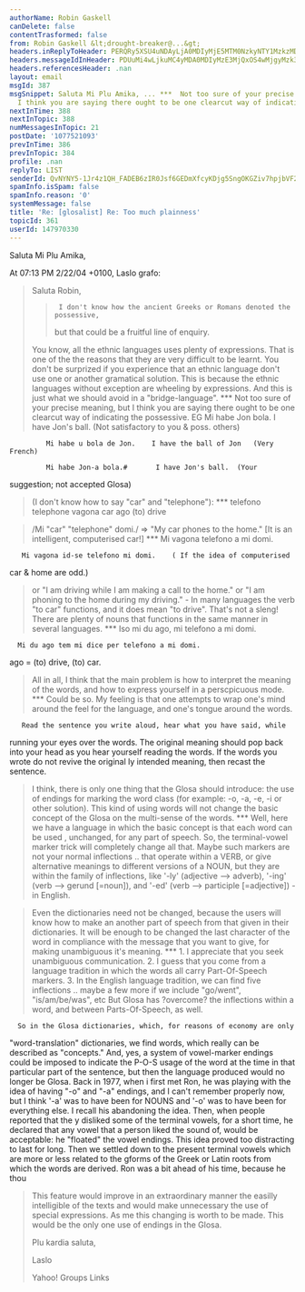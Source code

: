 ```yaml
---
authorName: Robin Gaskell
canDelete: false
contentTrasformed: false
from: Robin Gaskell &lt;drought-breaker@...&gt;
headers.inReplyToHeader: PERQRy5XSU4uNDAyLjA0MDIyMjE5MTM0NzkyNTY1MzkzMDZAZHJvdHBvc3RhLmh1Pg==
headers.messageIdInHeader: PDUuMi4wLjkuMC4yMDA0MDIyMzE3MjQxOS4wMjgyMzk3MEBwYWNpZmljLm5ldC5hdT4=
headers.referencesHeader: .nan
layout: email
msgId: 387
msgSnippet: Saluta Mi Plu Amika, ... ***  Not too sure of your precise meaning, but
  I think you are saying there ought to be one clearcut way of indicating the possessive.
nextInTime: 388
nextInTopic: 388
numMessagesInTopic: 21
postDate: '1077521093'
prevInTime: 386
prevInTopic: 384
profile: .nan
replyTo: LIST
senderId: QvNYNY5-1Jr4z1QH_FADEB6zIR0Jsf6GEDmXfcyKDjg5SngOKGZiv7hpjbVF23bDfWatHziTUWM8q3Xcc1Hfs_AwIrh6Q2GYcf2VuOSS8cto7HQKLg
spamInfo.isSpam: false
spamInfo.reason: '0'
systemMessage: false
title: 'Re: [glosalist] Re: Too much plainness'
topicId: 361
userId: 147970330
---
```


Saluta Mi Plu Amika,

At 07:13 PM 2/22/04 +0100, Laslo grafo:
>Saluta Robin,
> >      I don't know how the ancient Greeks or Romans denoted the possessive,
> > but that could be a fruitful line of enquiry.
>
>   You know, all the ethnic languages uses plenty of expressions. That is 
> one of the the reasons that they are very difficult to be learnt.
>   You don't be surprized if you experience that an ethnic language don't 
> use one or another gramatical solution. This is because the ethnic 
> languages without exception are wheeling by expressions. And this is just 
> what we should avoid in a "bridge-language".
***  Not too sure of your precise meaning, but I think you are saying there 
ought to be one clearcut way of indicating the possessive.
      EG  Mi habe Jon bola.       I have Jon's ball.    (Not satisfactory 
to you & poss. others)

             Mi habe u bola de Jon.    I have the ball of Jon   (Very French)

             Mi habe Jon-a bola.#       I have Jon's ball.  (Your 
suggestion; not accepted Glosa)


>   (I don't know how to say "car" and "telephone"):
***  telefono     telephone
       vagona      car
       ago           (to) drive

>/Mi "car" "telephone" domi./  => "My car phones to the home." [It is an 
>intelligent, computerised car!]
***  Mi vagona telefono a mi domi.

       Mi vagona id-se telefono mi domi.    ( If the idea of computerised 
car & home are odd.)

>  or  "I am driving while I am making a call to the home." or "I am 
> phoning to the home during my driving."  -  In many languages the verb 
> "to car"  functions, and it does mean "to drive". That's not a sleng! 
> There are plenty of nouns that functions in the same manner in several 
> languages.
***  Iso mi du ago, mi telefono a mi domi.

      Mi du ago tem mi dice per telefono a mi domi.

   ago  = (to) drive, (to) car.


>   All in all, I think that the main problem is how to interpret the 
> meaning of the words, and how to express yourself in a perscpicuous mode.
***  Could be so.  My feeling is that one attempts to wrap one's mind 
around the feel for the language, and one's tongue around the words.

       Read the sentence you write aloud, hear what you have said, while 
running your eyes over the words.  The original meaning should pop back 
into your head as you hear yourself reading the words.
       If the words you wrote do not revive the original ly intended 
meaning, then recast the sentence.


>   I think, there is only one thing that the Glosa should introduce: the 
> use of endings for marking the word class (for example: -o, -a, -e, -i or 
> other solution). This kind of using words will not change the basic 
> concept of the Glosa on the multi-sense of the words.
***  Well, here we have a language in which the basic concept is that each 
word can be used , unchanged, for any part of speech.  So, the 
terminal-vowel marker trick will completely change all that.
      Maybe such markers are not your normal inflections .. that operate 
within a VERB, or give alternative meanings to different versions of a 
NOUN, but they are within the family of
  inflections, like '-ly' (adjective --> adverb), '-ing' (verb --> gerund 
[=noun]), and '-ed' (verb --> participle [=adjective]) - in English.

>   Even the dictionaries need not be changed, because the users will know 
> how to make an another part of speech from that given in their 
> dictionaries. It will be enough to be changed the last character of the 
> word in compliance with the message that you want to give, for making 
> unambiguous it's meaning.
***  1. I appreciate that you seek unambiguous communication.
       2. I guess that you come from a language tradition in which the 
words all carry Part-Of-Speech markers.
       3. In the English language tradition, we can find five inflections 
.. maybe a few more if we include "go/went", "is/am/be/was", etc  But Glosa 
has ?overcome? the inflections within a word, and between Parts-Of-Speech, 
as well.

      So in the Glosa dictionaries, which, for reasons of economy are only 
"word-translation" dictionaries, we find words, which really can be 
described as "concepts."   And, yes, a system of vowel-marker endings could 
be imposed to indicate the P-O-S usage of the word at the time in that 
particular part of the sentence, but then the language produced would no 
longer be Glosa.  Back in 1977, when i first met Ron, he was playing with 
the idea of having "-o" and "-a" endings, and I can't remember properly 
now, but I think '-a' was to have been for NOUNS and '-o' was to have been 
for everything else.  I recall his abandoning the idea.  Then, when people 
reported that the y disliked some of the terminal vowels, for a short time, 
he declared that any vowel that a person liked the sound of, would be 
acceptable: he "floated" the vowel endings.  This idea proved too 
distracting to last for long.  Then we settled down to the present terminal 
vowels which are more or less related to the gforms of the Greek or Latin 
roots from which the words are derived.
      Ron was a bit ahead of his time, because he thou


>   This feature would improve in an extraordinary manner the easilly 
> intelligible of the texts and would make unnecessary the use of special 
> expressions. As me this changing is worth to be made. This would be the 
> only one use of endings in the Glosa.
>
>
>Plu kardia saluta,
>
>Laslo
>
>
>
>Yahoo! Groups Links
>
>
>
>



